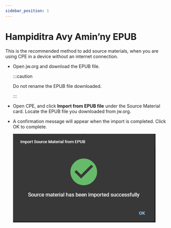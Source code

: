 ```yaml
---
sidebar_position: 1
---
```


# Hampiditra Avy Amin’ny EPUB

This is the recommended method to add source materials, when you are using CPE in a device without an internet connection.

- Open jw.org and download the EPUB file.

  :::caution

  Do not rename the EPUB file downloaded.

  :::

- Open CPE, and click **Import from EPUB file** under the Source Material card. Locate the EPUB file you downloaded from jw.org.

- A confirmation message will appear when the import is completed. Click OK to complete.

  ![EPUB Import Complete](./import_epub_complete.png)